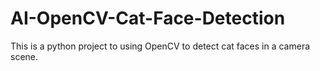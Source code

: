 # AI-OpenCV-Cat-Face-Detection
This is a python project to using OpenCV to detect cat faces in a camera scene.

